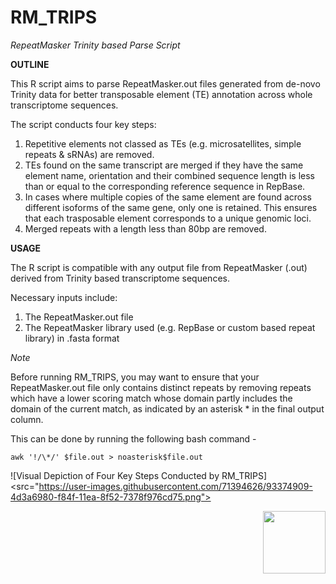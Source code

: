 # RM_TRIPS
*RepeatMasker Trinity based Parse Script*

**OUTLINE**

This R script aims to parse RepeatMasker.out files generated from de-novo Trinity data for better transposable element (TE) annotation across whole transcriptome sequences.


The script conducts four key steps:

1) Repetitive elements not classed as TEs (e.g. microsatellites, simple repeats & sRNAs) are removed.
2) TEs found on the same transcript are merged if they have the same element name, orientation and their combined sequence length is less than or equal to the  corresponding reference sequence in RepBase.
3) In cases where multiple copies of the same element are found across different isoforms of the same gene, only one is retained. This ensures that each trasposable element corresponds to a unique genomic loci. 
4) Merged repeats with a length less than 80bp are removed. 


**USAGE**

The R script is compatible with any output file from RepeatMasker (.out) derived from Trinity based transcriptome sequences. 

Necessary inputs include:
1) The RepeatMasker.out file
2) The RepeatMasker library used (e.g. RepBase or custom based repeat library) in .fasta format

*Note*

Before running RM_TRIPS, you may want to ensure that your RepeatMasker.out file only contains distinct repeats by removing repeats which have a lower scoring match whose domain partly includes the domain of the current match, as indicated by an asterisk * in the final output column. 

This can be done by running the following bash command -

```
awk '!/\*/' $file.out > noasterisk$file.out
```

![Visual Depiction of Four Key Steps Conducted by RM_TRIPS]<src="https://user-images.githubusercontent.com/71394626/93374909-4d3a6980-f84f-11ea-8f52-7378f976cd75.png">


<img align="right" width="100" height="100" src="http://www.fillmurray.com/100/100">
